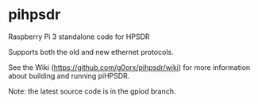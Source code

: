 # pihpsdr
Raspberry Pi 3 standalone code for HPSDR

Supports both the old and new ethernet protocols.

See the Wiki (https://github.com/g0orx/pihpsdr/wiki) for more information about building and running piHPSDR.

Note: the latest source code is in the gpiod branch.
